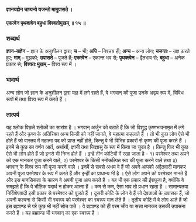 #### ज्ञानयज्ञेन चाप्यन्ये यजन्तो मामुपासते ।
#### एकत्वेन पृथक्त्वेन बहुधा विश्वतोमुखम् ॥ १५ ॥

### शब्दार्थ

**ज्ञान-यज्ञेन** – ज्ञान के अनुशीलन द्वारा; **च** – भी; **अपि** – निश्चय ही; **अन्य** – अन्य लोग; **यजन्तः** – यज्ञ करते हुए; **माम्** – मुझको; **उपासते** – पूजते हैं; **एकत्वेन** – एकान्त भव से; **पृथक्त्वेन** – द्वैतभाव से; **बहुधा** – अनेक प्रकार से; **विश्वतः मुखम्** – विश्व रूप में ।

### भावार्थ

अन्य लोग जो ज्ञान के अनुशीलन द्वारा यज्ञ में लगे रहते हैं, वे भगवान् की पूजा उनके अद्वय रूप में, विविध रूपों में तथा विश्व रूप में करते हैं ।

### तात्पर्य

यह श्लोक पिछले श्लोकों का सारांश है । भगवान् अर्जुन को बताते हैं कि जो विशुद्ध कृष्णभावनामृत में लगे रहते हैं और कृष्ण के अतिरिक्त अन्य किसी को नहीं जानते, वे महात्मा कहलाते हैं । तो भी कुछ लोग ऐसे भी होते हैं जो वास्तव में महात्मा पद को प्राप्त नहीं होते, किन्तु वे भी विभिन्न प्रकारों से कृष्ण की पूजा करते हैं । इनमें से कुछ का वर्णन आर्त, अर्थार्थी, ज्ञानी तथा जिज्ञासु के रूप में किया जा चुका है । किन्तु फिर भी कुछ ऐसे भी लोग होते हैं जो इनसे भी निम्न होते हैं । इन्हें तीन कोटियों में रखा जाता है - १) परमेश्वर तथा अपने को एक मानकर पूजा करने वाले, २) परमेश्वर के किसी मनोकल्पित रूप की पूजा करने वाले तथा ३) भगवान् के विश्व रूप की पूजा करने वाले । इनमें से सबसे अधम वे हैं जो अपने आपको अद्वैतवादी मानकर अपनी पूजा परमेश्वर के रूप में करते हैं और इन्हीं का प्राधान्य भी है । ऐसे लोग अपने को परमेश्वर मानते हैं और इस मानसिकता के कारण वे अपनी पूजा आप करते हैं । यह भी एक प्रकार की ईशपूजा है, क्योंकि वे समझते हैं कि वे भौतिक पदार्थ न होकर आत्मा हैं । कम से कम, ऐसा भाव तो प्रधान रहता है । सामान्यतया निर्विशेषवादी इसी प्रकार से परमेश्वर को पूजते हैं । दूसरी कोटि के लोग वे हैं जो देवताओं के उपासक हैं, जो अपनी कल्पना से किसी भी स्वरूप को परमेश्वर का स्वरूप मान लेते हैं । तृतीय कोटि में वे लोग आते हैं जो इस ब्रह्माण्ड से परे कुछ भी नहीं सोच पाते । वे ब्रह्माण्ड को ही परम जीव या सत्ता मानकर उसकी उपासना करते हैं । यह ब्रह्माण्ड भी भगवान् का एक स्वरूप है ।